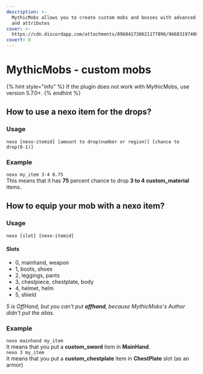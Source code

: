 ```yaml
---
description: >-
  MythicMobs allows you to create custom mobs and bosses with advanced skills
  and attributes
cover: >-
  https://cdn.discordapp.com/attachments/896841738621177896/966831974004174858/unknown.png
coverY: 0
---
```


# MythicMobs - custom mobs

{% hint style="info" %}
If the plugin does not work with MythicMobs, use version 5.7.0+.
{% endhint %}

## How to use a nexo item for the drops?

### Usage

`nexo [nexo-itemid] [amount to drop(number or region)] [chance to drop(0-1)]`

### Example

`nexo my_item 3-4 0.75`\
This means that it has **75** percent chance to drop **3 to 4 custom\_material** items.

## How to equip your mob with a nexo item?

### Usage

`nexo [slot] [nexo-itemid]`

#### Slots

* 0, mainhand, weapon
* 1, boots, shoes
* 2, leggings, pants
* 3, chestpiece, chestplate, body
* 4, helmet, helm
* 5, shield

_5 is OffHand, but you can't put **offhand**, because MythicMobs's Author didn't put the alias._

### Example

`nexo mainhand my_item`\
It means that you put a **custom\_sword** item in **MainHand**.\
`nexo 3 my_item`\
It means that you put a **custom\_chestplate** item in **ChestPlate** slot (as an armor)
